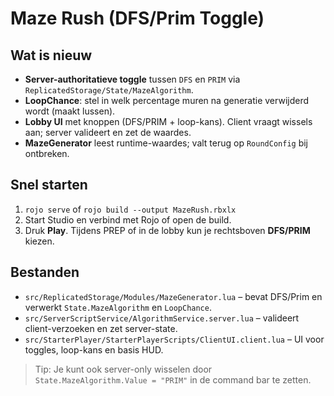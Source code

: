 # Maze Rush (DFS/Prim Toggle)

## Wat is nieuw
- **Server-authoritatieve toggle** tussen `DFS` en `PRIM` via `ReplicatedStorage/State/MazeAlgorithm`.
- **LoopChance**: stel in welk percentage muren na generatie verwijderd wordt (maakt lussen).
- **Lobby UI** met knoppen (DFS/PRIM + loop-kans). Client vraagt wissels aan; server valideert en zet de waardes.
- **MazeGenerator** leest runtime-waardes; valt terug op `RoundConfig` bij ontbreken.

## Snel starten
1. `rojo serve` of `rojo build --output MazeRush.rbxlx`
2. Start Studio en verbind met Rojo of open de build.
3. Druk **Play**. Tijdens PREP of in de lobby kun je rechtsboven **DFS/PRIM** kiezen.

## Bestanden
- `src/ReplicatedStorage/Modules/MazeGenerator.lua` – bevat DFS/Prim en verwerkt `State.MazeAlgorithm` en `LoopChance`.
- `src/ServerScriptService/AlgorithmService.server.lua` – valideert client-verzoeken en zet server-state.
- `src/StarterPlayer/StarterPlayerScripts/ClientUI.client.lua` – UI voor toggles, loop-kans en basis HUD.

> Tip: Je kunt ook server-only wisselen door `State.MazeAlgorithm.Value = "PRIM"` in de command bar te zetten.
